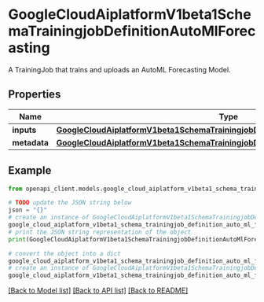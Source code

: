 # GoogleCloudAiplatformV1beta1SchemaTrainingjobDefinitionAutoMlForecasting

A TrainingJob that trains and uploads an AutoML Forecasting Model.

## Properties

Name | Type | Description | Notes
------------ | ------------- | ------------- | -------------
**inputs** | [**GoogleCloudAiplatformV1beta1SchemaTrainingjobDefinitionAutoMlForecastingInputs**](GoogleCloudAiplatformV1beta1SchemaTrainingjobDefinitionAutoMlForecastingInputs.md) |  | [optional] 
**metadata** | [**GoogleCloudAiplatformV1beta1SchemaTrainingjobDefinitionAutoMlForecastingMetadata**](GoogleCloudAiplatformV1beta1SchemaTrainingjobDefinitionAutoMlForecastingMetadata.md) |  | [optional] 

## Example

```python
from openapi_client.models.google_cloud_aiplatform_v1beta1_schema_trainingjob_definition_auto_ml_forecasting import GoogleCloudAiplatformV1beta1SchemaTrainingjobDefinitionAutoMlForecasting

# TODO update the JSON string below
json = "{}"
# create an instance of GoogleCloudAiplatformV1beta1SchemaTrainingjobDefinitionAutoMlForecasting from a JSON string
google_cloud_aiplatform_v1beta1_schema_trainingjob_definition_auto_ml_forecasting_instance = GoogleCloudAiplatformV1beta1SchemaTrainingjobDefinitionAutoMlForecasting.from_json(json)
# print the JSON string representation of the object
print(GoogleCloudAiplatformV1beta1SchemaTrainingjobDefinitionAutoMlForecasting.to_json())

# convert the object into a dict
google_cloud_aiplatform_v1beta1_schema_trainingjob_definition_auto_ml_forecasting_dict = google_cloud_aiplatform_v1beta1_schema_trainingjob_definition_auto_ml_forecasting_instance.to_dict()
# create an instance of GoogleCloudAiplatformV1beta1SchemaTrainingjobDefinitionAutoMlForecasting from a dict
google_cloud_aiplatform_v1beta1_schema_trainingjob_definition_auto_ml_forecasting_from_dict = GoogleCloudAiplatformV1beta1SchemaTrainingjobDefinitionAutoMlForecasting.from_dict(google_cloud_aiplatform_v1beta1_schema_trainingjob_definition_auto_ml_forecasting_dict)
```
[[Back to Model list]](../README.md#documentation-for-models) [[Back to API list]](../README.md#documentation-for-api-endpoints) [[Back to README]](../README.md)



